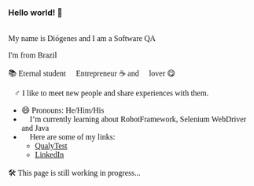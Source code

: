 ### Hello world! 👋 

<!--
**DioChagas/DioChagas** is a ✨ _special_ ✨ repository because its `README.md` (this file) appears on your GitHub profile.-->
<span style="font-family:Consolas; font-size:12pt;">
<br>
My name is Diógenes and I am a Software QA 👨‍💻

I'm from Brazil

📚 Eternal student
🚀 Entrepreneur 
☕ and 🍫 lover 😋

🙋‍♂ I like to meet new people and share experiences with them.

+ 😄 Pronouns: He/Him/His
+ 🌱 I’m currently learning about RobotFramework, Selenium WebDriver and Java
+ 🔗 Here are some of my links:
	+ [QualyTest](https://www.instagram.com/qualytest/)
	+ [LinkedIn](https://www.linkedin.com/in/diogeneschagas/)


🛠 This page is still working in progress... 🧰

</span>
